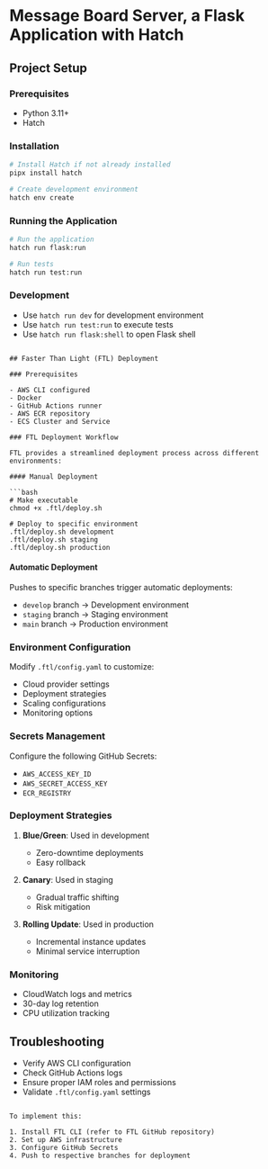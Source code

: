 # Message Board Server, a Flask Application with Hatch

## Project Setup

### Prerequisites
- Python 3.11+
- Hatch

### Installation
```bash
# Install Hatch if not already installed
pipx install hatch

# Create development environment
hatch env create
```

### Running the Application
```bash
# Run the application
hatch run flask:run

# Run tests
hatch run test:run
```

### Development
- Use `hatch run dev` for development environment
- Use `hatch run test:run` to execute tests
- Use `hatch run flask:shell` to open Flask shell
```

## Faster Than Light (FTL) Deployment

### Prerequisites

- AWS CLI configured
- Docker
- GitHub Actions runner
- AWS ECR repository
- ECS Cluster and Service

### FTL Deployment Workflow

FTL provides a streamlined deployment process across different environments:

#### Manual Deployment

```bash
# Make executable
chmod +x .ftl/deploy.sh

# Deploy to specific environment
.ftl/deploy.sh development
.ftl/deploy.sh staging
.ftl/deploy.sh production
```

#### Automatic Deployment

Pushes to specific branches trigger automatic deployments:
- `develop` branch → Development environment
- `staging` branch → Staging environment
- `main` branch → Production environment

### Environment Configuration

Modify `.ftl/config.yaml` to customize:
- Cloud provider settings
- Deployment strategies
- Scaling configurations
- Monitoring options

### Secrets Management

Configure the following GitHub Secrets:
- `AWS_ACCESS_KEY_ID`
- `AWS_SECRET_ACCESS_KEY`
- `ECR_REGISTRY`

### Deployment Strategies

1. **Blue/Green**: Used in development
   - Zero-downtime deployments
   - Easy rollback

2. **Canary**: Used in staging
   - Gradual traffic shifting
   - Risk mitigation

3. **Rolling Update**: Used in production
   - Incremental instance updates
   - Minimal service interruption

### Monitoring

- CloudWatch logs and metrics
- 30-day log retention
- CPU utilization tracking

## Troubleshooting

- Verify AWS CLI configuration
- Check GitHub Actions logs
- Ensure proper IAM roles and permissions
- Validate `.ftl/config.yaml` settings
```

To implement this:

1. Install FTL CLI (refer to FTL GitHub repository)
2. Set up AWS infrastructure
3. Configure GitHub Secrets
4. Push to respective branches for deployment
